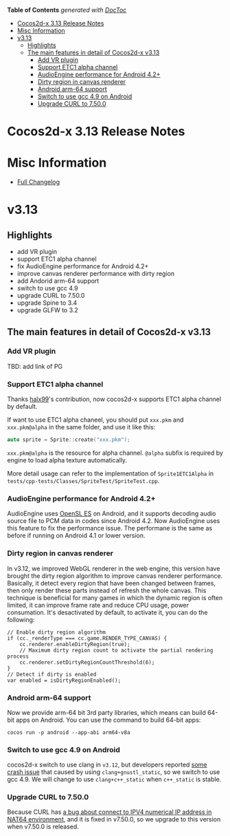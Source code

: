 <!-- START doctoc generated TOC please keep comment here to allow auto update -->
<!-- DON'T EDIT THIS SECTION, INSTEAD RE-RUN doctoc TO UPDATE -->
**Table of Contents**  *generated with [DocToc](https://github.com/thlorenz/doctoc)*

- [Cocos2d-x 3.13 Release Notes](#cocos2d-x-313-release-notes)
- [Misc Information](#misc-information)
- [v3.13](#v313)
  - [Highlights](#highlights)
  - [The main features in detail of Cocos2d-x v3.13](#the-main-features-in-detail-of-cocos2d-x-v313)
    - [Add VR plugin](#add-vr-plugin)
    - [Support ETC1 alpha channel](#support-etc1-alpha-channel)
    - [AudioEngine performance for Android 4.2+](#audioengine-performance-for-android-42)
    - [Dirty region in canvas renderer](#dirty-region-in-canvas-renderer)
    - [Android arm-64 support](#android-arm-64-support)
    - [Switch to use gcc 4.9 on Android](#switch-to-use-gcc-49-on-android)
    - [Upgrade CURL to 7.50.0](#upgrade-curl-to-7500)

<!-- END doctoc generated TOC please keep comment here to allow auto update -->

# Cocos2d-x 3.13 Release Notes #

# Misc Information

* [Full Changelog](https://github.com/cocos2d/cocos2d-x/blob/v3/CHANGELOG)

# v3.13

## Highlights

* add VR plugin
* support ETC1 alpha channel
* fix AudioEngine performance for Android 4.2+
* improve canvas renderer performance with dirty region 
* add Andorid arm-64 support
* switch to use gcc 4.9
* upgrade CURL to 7.50.0
* upgrade Spine to 3.4
* upgrade GLFW to 3.2

## The main features in detail of Cocos2d-x v3.13

### Add VR plugin

TBD: add link of PG

### Support ETC1 alpha channel

Thanks [halx99](https://github.com/halx99)'s contribution, now cocos2d-x supports ETC1 alpha channel by default.

If want to use ETC1 alpha chaneel, you should put `xxx.pkm` and `xxx.pkm@alpha` in the same folder, and use it like this:

```c++
auto sprite = Sprite::create("xxx.pkm");
```

`xxx.pkm@alpha` is the resource for alpha channel. `@alpha` subfix is required by engine to load alpha texture automatically.

More detail usage can refer to the implementation of `Sprite1ETC1Alpha` in `tests/cpp-tests/Classes/SpriteTest/SpriteTest.cpp`.

### AudioEngine performance for Android 4.2+

AudioEngine uses [OpenSL ES](https://developer.android.com/ndk/guides/audio/opensl-for-android.html) on Android, and it supports decoding audio source file to PCM data in codes since Android 4.2. Now AudioEngine uses this feature to fix the performance issue. The performane is the same as before if running on Android 4.1 or lower version.

### Dirty region in canvas renderer

In v3.12, we improved WebGL renderer in the web engine, this version have brought the dirty region algorithm to improve canvas renderer performance. Basically, it detect every region that have been changed between frames, then only render these parts instead of refresh the whole canvas. This technique is beneficial for many games in which the dynamic region is often limited, it can improve frame rate and reduce CPU usage, power consumation. It's desactivated by default, to activate it, you can do the following:

```
// Enable dirty region algorithm
if (cc._renderType === cc.game.RENDER_TYPE_CANVAS) {
    cc.renderer.enableDirtyRegion(true);
    // Maximum dirty region count to activate the partial rendering process
    cc.renderer.setDirtyRegionCountThreshold(6);
}
// Detect if dirty is enabled
var enabled = isDirtyRegionEnabled();
```

### Android arm-64 support

Now we provide arm-64 bit 3rd party libraries, which means can build 64-bit apps on Android. You can use the command to build 64-bit apps:
```
cocos run -p android --app-abi arm64-v8a
```

### Switch to use gcc 4.9 on Android

cocos2d-x switch to use clang in `v3.12`, but developers reported [some crash issue](https://github.com/cocos2d/cocos2d-x/issues/16244) that caused by using `clang+gnustl_static`, so we switch to use gcc 4.9. We will change to use `clang+c++_static` when `c++_static` is stable.

### Upgrade CURL to 7.50.0

Because CURL has [a bug about connect to IPV4 numerical IP address in NAT64 environment](https://github.com/curl/curl/issues/863), and it is fixed in v7.50.0, so we upgrade to this version when v7.50.0 is released.
